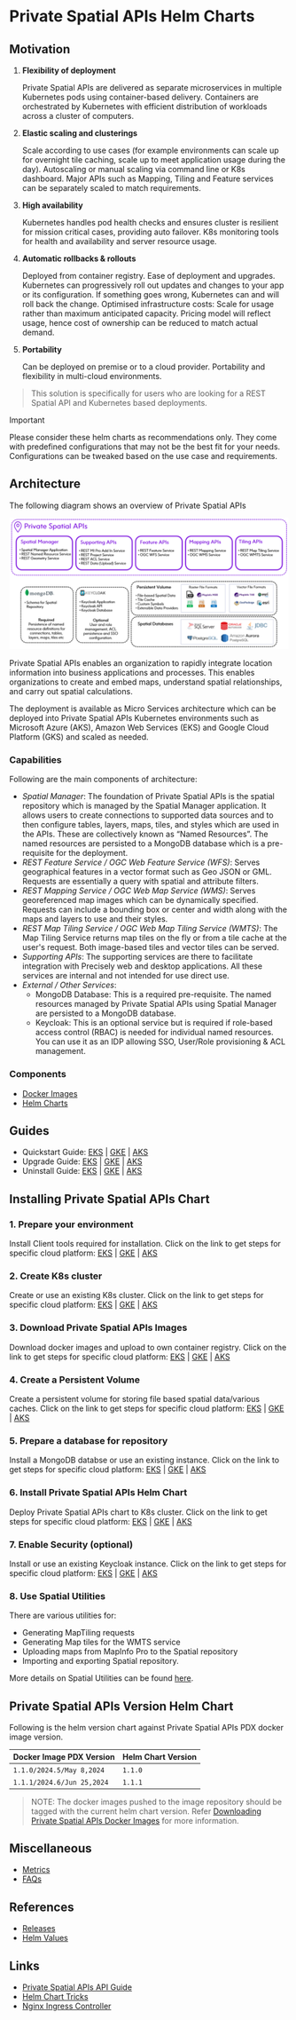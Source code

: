 # Private Spatial APIs Helm Charts

## Motivation

1. **Flexibility of deployment**

   Private Spatial APIs are delivered as separate microservices in multiple Kubernetes pods using container-based delivery.
   Containers are orchestrated by Kubernetes with efficient distribution of workloads across a cluster of computers.

2. **Elastic scaling and clusterings**

   Scale according to use cases (for example environments can scale up for overnight tile caching, scale up to meet
   application usage during the day). Autoscaling or manual scaling via command line or K8s dashboard. Major APIs
   such as Mapping, Tiling and Feature services can be separately scaled to match requirements.

3. **High availability**

   Kubernetes handles pod health checks and ensures cluster is resilient for mission critical cases, providing
   auto failover. K8s monitoring tools for health and availability and server resource usage.

4. **Automatic rollbacks & rollouts**

   Deployed from container registry. Ease of deployment and upgrades. Kubernetes can progressively roll out updates
   and changes to your app or its configuration. If something goes wrong, Kubernetes can and will roll back the change.
   Optimised infrastructure costs: Scale for usage rather than maximum anticipated capacity. Pricing model will reflect usage,
   hence cost of ownership can be reduced to match actual demand.

5. **Portability**

   Can be deployed on premise or to a cloud provider. Portability and flexibility in multi-cloud environments.

> This solution is specifically for users who are looking for a REST Spatial API and Kubernetes based deployments.

> [!IMPORTANT]  
> Please consider these helm charts as recommendations only. They come with predefined configurations that may not be the best fit for your needs. Configurations can be tweaked based on the use case and requirements.

## Architecture
The following diagram shows an overview of Private Spatial APIs 

![architecture.png](../images/private_spatial_apis_architecture.png)

Private Spatial APIs enables an organization to rapidly integrate location information into business applications and processes. This enables organizations to create and embed maps, understand spatial relationships, and carry out spatial calculations.

The deployment is available as Micro Services architecture which can be deployed into Private Spatial APIs Kubernetes environments such as Microsoft Azure (AKS), Amazon Web Services (EKS) and Google Cloud Platform (GKS) and scaled as needed.

### Capabilities
Following are the main components of architecture:

- _Spatial Manager_: The foundation of Private Spatial APIs is the spatial repository which is managed by the Spatial Manager application.
It allows users to create connections to supported data sources and to then configure tables, layers, maps, tiles, and styles which are used in the APIs.
These are collectively known as “Named Resources”. The named resources are persisted to a MongoDB database which is a pre-requisite for the deployment.
- _REST Feature Service / OGC Web Feature Service (WFS)_: Serves geographical features in a vector format such as Geo JSON or GML. Requests are essentially a query with spatial and attribute filters.
- _REST Mapping Service / OGC Web Map Service (WMS)_: Serves georeferenced map images which can be dynamically specified. Requests can include a bounding box or center and width along with the maps and layers to use and their styles.
- _REST Map Tiling Service / OGC Web Map Tiling Service (WMTS)_: The Map Tiling Service returns map tiles on the fly or from a tile cache at the user's request. Both image-based tiles and vector tiles can be served.
- _Supporting APIs_: The supporting services are there to facilitate integration with Precisely web and desktop applications. All these services are internal and not intended for use direct use.
- _External / Other Services_: 
  - MongoDB Database: This is a required pre-requisite. The named resources managed by Private Spatial APIs using Spatial Manager are persisted to a MongoDB database.
  - Keycloak: This is an optional service but is required if role-based access control (RBAC) is needed for individual named resources. You can use it as an IDP allowing SSO, User/Role provisioning & ACL management.  


### Components

- [Docker Images](../scripts/images-to-ecr-uploader/README.md#description)
- [Helm Charts](../charts/README.md)

## Guides
- Quickstart Guide: [EKS](../docs/guides/eks/QuickStartEKS.md) | [GKE](../docs/guides/gke/QuickStartGKE.md) | [AKS](../docs/guides/aks/QuickStartAKS.md)
- Upgrade Guide: [EKS](../docs/guides/eks/UpgradeGuide.md) | [GKE](../docs/guides/gke/UpgradeGuide.md) | [AKS](../docs/guides/aks/UpgradeGuide.md) 
- Uninstall Guide: [EKS](../docs/guides/eks/UninstallGuide.md) | [GKE](../docs/guides/gke/UninstallGuide.md) | [AKS](../docs/guides/aks/UninstallGuide.md) 

## Installing Private Spatial APIs Chart
### 1. Prepare your environment
Install Client tools required for installation. Click on the link to get steps for specific cloud platform:
[EKS](../docs/guides/eks/QuickStartEKS.md#step-1-prepare-your-environment) | [GKE](../docs/guides/gke/QuickStartGKE.md#step-1-setup-cloud-shell) | [AKS](../docs/guides/aks/QuickStartAKS.md#step-1-prepare-your-environment)

### 2. Create K8s cluster
Create or use an existing K8s cluster. Click on the link to get steps for specific cloud platform:
[EKS](../docs/guides/eks/QuickStartEKS.md#step-2-create-k8s-cluster-eks) | [GKE](../docs/guides/gke/QuickStartGKE.md#step-2-create-k8s-cluster-gke) | [AKS](../docs/guides/aks/QuickStartAKS.md#step-2-create-k8s-cluster-aks)

### 3. Download Private Spatial APIs Images
Download docker images and upload to own container registry. Click on the link to get steps for specific cloud platform:
[EKS](../docs/guides/eks/QuickStartEKS.md#step-3-download-private-spatial-apis-docker-images) | [GKE](../docs/guides/gke/QuickStartGKE.md#step-3-download-private-spatial-apis-docker-images) | [AKS](../docs/guides/aks/QuickStartAKS.md#step-3-download-private-spatial-apis-docker-images)

### 4. Create a Persistent Volume
Create a  persistent volume for storing file based spatial data/various caches. Click on the link to get steps for specific cloud platform:
[EKS](../docs/guides/eks/QuickStartEKS.md#step-4-create-a-persistent-volume) | [GKE](../docs/guides/gke/QuickStartGKE.md#step-4-create-a-persistent-volume-and-persistent-volume-claim) | [AKS](../docs/guides/aks/QuickStartAKS.md#step-4-create-a-persistent-volume)

### 5. Prepare a database for repository
Install a MongoDB databse or use an existing instance. Click on the link to get steps for specific cloud platform:
[EKS](../docs/guides/eks/QuickStartEKS.md#step-5-prepare-a-database-for-repository) | [GKE](../docs/guides/gke/QuickStartGKE.md#step-5-prepare-a-database-for-repository) | [AKS](../docs/guides/aks/QuickStartAKS.md#step-5-prepare-a-database-for-repository)

### 6. Install Private Spatial APIs Helm Chart
Deploy Private Spatial APIs chart to K8s cluster. Click on the link to get steps for specific cloud platform:
[EKS](../docs/guides/eks/QuickStartEKS.md#step-6-installation-of-private-spatial-apis-helm-chart) | [GKE](../docs/guides/gke/QuickStartGKE.md#step-6-installation-of-private-spatial-apis-helm-chart) | [AKS](../docs/guides/aks/QuickStartAKS.md#step-6-installation-of-private-spatial-apis-helm-chart)

### 7. Enable Security (optional)
Install or use an existing Keycloak instance. Click on the link to get steps for specific cloud platform:
[EKS](../docs/guides/eks/QuickStartEKS.md#step-7-enabling-security---authnauthz-optional) | [GKE](../docs/guides/gke/QuickStartGKE.md#step-7-enabling-security---authnauthz-optional) | [AKS](../docs/guides/aks/QuickStartAKS.md#step-7-enabling-security---authnauthz-optional)

### 8. Use Spatial Utilities
There are various utilities for:
- Generating MapTiling requests
- Generating Map tiles for the WMTS service
- Uploading maps from MapInfo Pro to the Spatial repository
- Importing and exporting Spatial repository.

More details on Spatial Utilities can be found [here](../docs/guides/spatial-utilities.md).

## Private Spatial APIs Version Helm Chart

Following is the helm version chart against Private Spatial APIs PDX docker image version.

| Docker Image PDX Version  | Helm Chart Version |
|---------------------------|------------------|
| `1.1.0/2024.5/May 8,2024` | `1.1.0`️         |
| `1.1.1/2024.6/Jun 25,2024` | `1.1.1`️         |

> NOTE: The docker images pushed to the image repository should be tagged with the current helm chart version.
> Refer [Downloading Private Spatial APIs Docker Images](#3-download-spatial-private-spatial-apis-images) for more information.

## Miscellaneous

- [Metrics](../docs/Metrics.md#generating-insights-from-metrics)
- [FAQs](../docs/faq/FAQs.md)

## References

- [Releases](https://github.com/PreciselyData/Private-Spatial-APIs/releases)
- [Helm Values](../charts/private-spatial-apis/README.md#helm-values)

## Links

- [Private Spatial APIs API Guide](.)
- [Helm Chart Tricks](https://helm.sh/docs/howto/charts_tips_and_tricks/)
- [Nginx Ingress Controller](https://docs.nginx.com/nginx-ingress-controller/)
